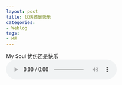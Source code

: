 ```yaml
---
layout: post
title: 忧伤还是快乐
categories:
- Weblog
tags:
- ME
---
```

My Soul 忧伤还是快乐    
<audio controls="controls" autoplay="autoplay" loop="loop">
<source src="http://hao.zhao.im/media/Audio/MySoul.mp3" type="audio/mp3">
HTML5 audio not supported!
</audio>